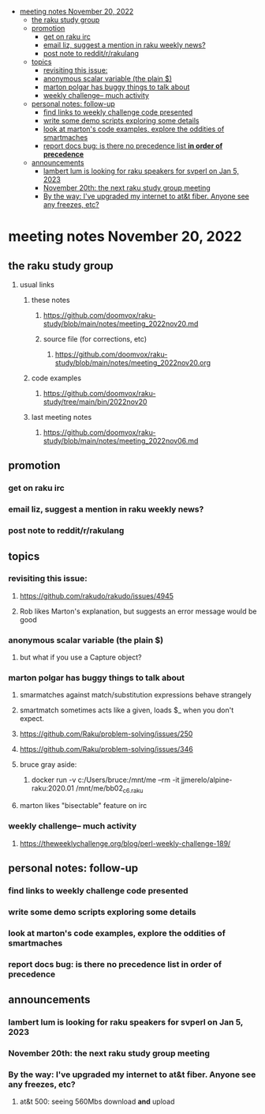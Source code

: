 - [meeting notes November 20, 2022](#org397facb)
  - [the raku study group](#org0a07961)
  - [promotion](#orgaadb620)
    - [get on raku irc](#org1ca793f)
    - [email liz, suggest a mention in raku weekly news?](#org23740e6)
    - [post note to reddit/r/rakulang](#org6b80c09)
  - [topics](#org61b86b7)
    - [revisiting this issue:](#org4251b8b)
    - [anonymous scalar variable (the plain $)](#orgd3691ee)
    - [marton polgar has buggy things to talk about](#org5c86143)
    - [weekly challenge&#x2013; much activity](#org5b71399)
  - [personal notes: follow-up](#orgc5f0771)
    - [find links to weekly challenge code presented](#org37cb7e3)
    - [write some demo scripts exploring some details](#orga79dae6)
    - [look at marton's code examples, explore the oddities of smartmaches](#org9519997)
    - [report docs bug: is there no precedence list **in order of precedence**](#org00f6385)
  - [announcements](#orgad896ba)
    - [lambert lum is looking for raku speakers for svperl on Jan 5, 2023](#org83c1ee3)
    - [November 20th: the next raku study group meeting](#orged01444)
    - [By the way: I've upgraded my internet to at&t fiber.  Anyone see any freezes, etc?](#orgacd3f57)


<a id="org397facb"></a>

# meeting notes November 20, 2022


<a id="org0a07961"></a>

## the raku study group

1.  usual links

    1.  these notes
    
        1.  <https://github.com/doomvox/raku-study/blob/main/notes/meeting_2022nov20.md>
        
        2.  source file (for corrections, etc)
        
            1.  <https://github.com/doomvox/raku-study/blob/main/notes/meeting_2022nov20.org>
    
    2.  code examples
    
        1.  <https://github.com/doomvox/raku-study/tree/main/bin/2022nov20>
    
    3.  last meeting notes
    
        1.  <https://github.com/doomvox/raku-study/blob/main/notes/meeting_2022nov06.md>


<a id="orgaadb620"></a>

## promotion


<a id="org1ca793f"></a>

### get on raku irc


<a id="org23740e6"></a>

### email liz, suggest a mention in raku weekly news?


<a id="org6b80c09"></a>

### post note to reddit/r/rakulang


<a id="org61b86b7"></a>

## topics


<a id="org4251b8b"></a>

### revisiting this issue:

1.  <https://github.com/rakudo/rakudo/issues/4945>

2.  Rob likes Marton's explanation, but suggests an error message would be good


<a id="orgd3691ee"></a>

### anonymous scalar variable (the plain $)

1.  but what if you use a Capture object?


<a id="org5c86143"></a>

### marton polgar has buggy things to talk about

1.  smarmatches against match/substitution expressions behave strangely

2.  smartmatch sometimes acts like a given, loads $\_ when you don't expect.

3.  <https://github.com/Raku/problem-solving/issues/250>

4.  <https://github.com/Raku/problem-solving/issues/346>

5.  bruce gray aside:

    1.  docker run -v c:/Users/bruce:/mnt/me &#x2013;rm -it jjmerelo/alpine-raku:2020.01    /mnt/me/bb02<sub>c6.raku</sub>

6.  marton likes "bisectable" feature on irc


<a id="org5b71399"></a>

### weekly challenge&#x2013; much activity

1.  <https://theweeklychallenge.org/blog/perl-weekly-challenge-189/>


<a id="orgc5f0771"></a>

## personal notes: follow-up


<a id="org37cb7e3"></a>

### find links to weekly challenge code presented


<a id="orga79dae6"></a>

### write some demo scripts exploring some details


<a id="org9519997"></a>

### look at marton's code examples, explore the oddities of smartmaches


<a id="org00f6385"></a>

### report docs bug: is there no precedence list **in order of precedence**


<a id="orgad896ba"></a>

## announcements


<a id="org83c1ee3"></a>

### lambert lum is looking for raku speakers for svperl on Jan 5, 2023


<a id="orged01444"></a>

### November 20th: the next raku study group meeting


<a id="orgacd3f57"></a>

### By the way: I've upgraded my internet to at&t fiber.  Anyone see any freezes, etc?

1.  at&t 500: seeing 560Mbs download **and** upload
